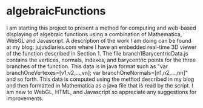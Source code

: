 # algebraicFunctions
I am starting this project to present a method for computing and web-based displaying of algebraic functions using a combination of Mathematica, WebGL and Javascript. 
A description of the work I am doing can be found at my blog:  jujusdiaries.com where I have an embedded real-time 3D viewer of the function described in Section 1.
The file branch1BarycentricData.js contains the vertices, normals, indexes, and barycentric points for the three branches of the function.  This data is in java format such as "var branchOneVertexes=[v1,v2,...,vn]; var branchOneNormals=[n1,n2,...,nn]" and so forth. This data is computed using the method described in my blog and then formatted in Mathematica as a java file that is read by the script.
I am new to WebGL, HTML, and Javascript so appreciate any suggestions for improvements.
